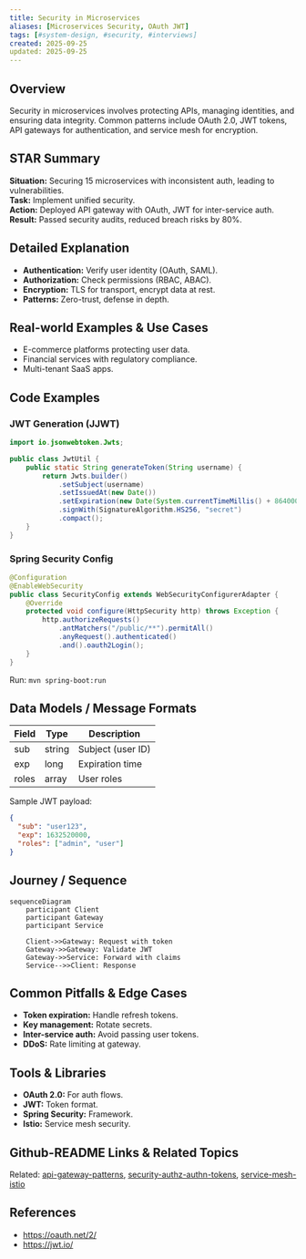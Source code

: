```yaml
---
title: Security in Microservices
aliases: [Microservices Security, OAuth JWT]
tags: [#system-design, #security, #interviews]
created: 2025-09-25
updated: 2025-09-25
---
```


## Overview
Security in microservices involves protecting APIs, managing identities, and ensuring data integrity. Common patterns include OAuth 2.0, JWT tokens, API gateways for authentication, and service mesh for encryption.

## STAR Summary
**Situation:** Securing 15 microservices with inconsistent auth, leading to vulnerabilities.  
**Task:** Implement unified security.  
**Action:** Deployed API gateway with OAuth, JWT for inter-service auth.  
**Result:** Passed security audits, reduced breach risks by 80%.

## Detailed Explanation
- **Authentication:** Verify user identity (OAuth, SAML).
- **Authorization:** Check permissions (RBAC, ABAC).
- **Encryption:** TLS for transport, encrypt data at rest.
- **Patterns:** Zero-trust, defense in depth.

## Real-world Examples & Use Cases
- E-commerce platforms protecting user data.
- Financial services with regulatory compliance.
- Multi-tenant SaaS apps.

## Code Examples
### JWT Generation (JJWT)
```java
import io.jsonwebtoken.Jwts;

public class JwtUtil {
    public static String generateToken(String username) {
        return Jwts.builder()
            .setSubject(username)
            .setIssuedAt(new Date())
            .setExpiration(new Date(System.currentTimeMillis() + 86400000))
            .signWith(SignatureAlgorithm.HS256, "secret")
            .compact();
    }
}
```

### Spring Security Config
```java
@Configuration
@EnableWebSecurity
public class SecurityConfig extends WebSecurityConfigurerAdapter {
    @Override
    protected void configure(HttpSecurity http) throws Exception {
        http.authorizeRequests()
            .antMatchers("/public/**").permitAll()
            .anyRequest().authenticated()
            .and().oauth2Login();
    }
}
```

Run: `mvn spring-boot:run`

## Data Models / Message Formats
| Field | Type | Description |
|-------|------|-------------|
| sub | string | Subject (user ID) |
| exp | long | Expiration time |
| roles | array | User roles |

Sample JWT payload:
```json
{
  "sub": "user123",
  "exp": 1632520000,
  "roles": ["admin", "user"]
}
```

## Journey / Sequence
```mermaid
sequenceDiagram
    participant Client
    participant Gateway
    participant Service

    Client->>Gateway: Request with token
    Gateway->>Gateway: Validate JWT
    Gateway->>Service: Forward with claims
    Service-->>Client: Response
```

## Common Pitfalls & Edge Cases
- **Token expiration:** Handle refresh tokens.
- **Key management:** Rotate secrets.
- **Inter-service auth:** Avoid passing user tokens.
- **DDoS:** Rate limiting at gateway.

## Tools & Libraries
- **OAuth 2.0:** For auth flows.
- **JWT:** Token format.
- **Spring Security:** Framework.
- **Istio:** Service mesh security.

## Github-README Links & Related Topics
Related: [api-gateway-patterns](../../api-gateway-patterns/), [security-authz-authn-tokens](../../security-authz-authn-tokens/), [service-mesh-istio](../../service-mesh-istio/)

## References
- https://oauth.net/2/
- https://jwt.io/